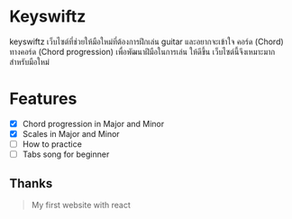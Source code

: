 # Keyswiftz

keyswiftz เว็บไซต์ที่ช่วยให้มือใหม่ที่ต้องการฝึกเล่น guitar และอยากจะเข้าใจ คอร์ด (Chord) ทางคอร์ด (Chord progression) เพื่อพัฒนาฝึมือในการเล่น
ให้ดีขึ้น เว็บไซต์นี้จึงเหมาะมากสำหรับมือใหม่

# Features
- [x] Chord progression in Major and Minor
- [x] Scales in Major and Minor
- [ ] How to practice
- [ ] Tabs song for beginner

## Thanks
> My first website with react
